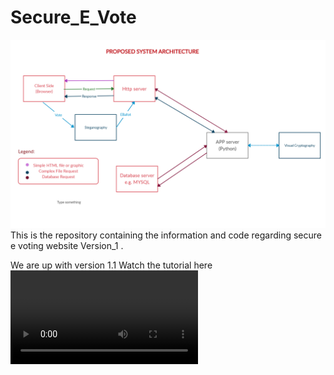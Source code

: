 # Secure_E_Vote

![Logo](dfd%2C%20use%20case%2C%20sequential%2C%20ER%20diagrams/psa.png)
This is the repository containing the information and code regarding secure e voting website Version_1 .

We are up with version 1.1
Watch the tutorial here
![Logo](https://github.com/sm8799/Secure_E_Vote/blob/master/Demo/Demo.mp4)
